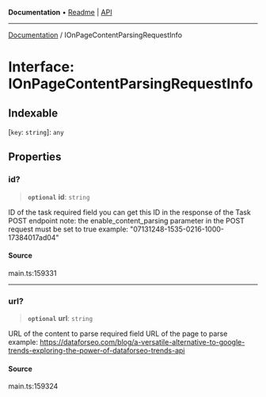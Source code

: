 **Documentation** • [Readme](../README.md) \| [API](../globals.md)

***

[Documentation](../README.md) / IOnPageContentParsingRequestInfo

# Interface: IOnPageContentParsingRequestInfo

## Indexable

 \[`key`: `string`\]: `any`

## Properties

### id?

> **`optional`** **id**: `string`

ID of the task
required field
you can get this ID in the response of the Task POST endpoint
note: the enable_content_parsing parameter in the POST request must be set to true
example:
"07131248-1535-0216-1000-17384017ad04"

#### Source

main.ts:159331

***

### url?

> **`optional`** **url**: `string`

URL of the content to parse
required field
URL of the page to parse
example:
https://dataforseo.com/blog/a-versatile-alternative-to-google-trends-exploring-the-power-of-dataforseo-trends-api

#### Source

main.ts:159324
